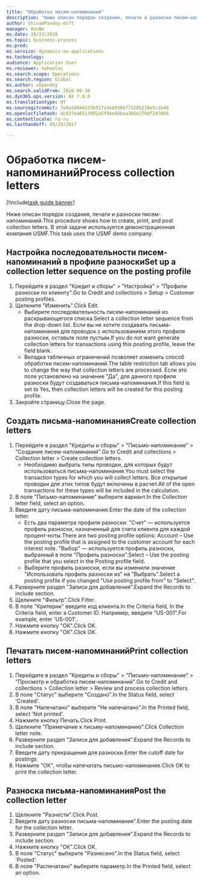 ```yaml
--- 
title: "Обработка писем-напоминаний"
description: "Ниже описан порядок создания, печати и разноски писем-напоминаний."
author: ShivamPandey-msft
manager: AnnBe
ms.date: 10/23/2016
ms.topic: business-process
ms.prod: 
ms.service: dynamics-ax-applications
ms.technology: 
audience: Application User
ms.reviewer: twheeloc
ms.search.scope: Operations
ms.search.region: Global
ms.author: shpandey
ms.search.validFrom: 2016-06-30
ms.dyn365.ops.version: AX 7.0.0
ms.translationtype: HT
ms.sourcegitcommit: 7e0a5d044133b917a3eb9386773205218e5c1b40
ms.openlocfilehash: dc837ea6513992a5f94e48baa366e279df297866
ms.contentlocale: ru-ru
ms.lasthandoff: 09/29/2017

---
```

# <a name="process-collection-letters"></a><span data-ttu-id="aad97-103">Обработка писем-напоминаний</span><span class="sxs-lookup"><span data-stu-id="aad97-103">Process collection letters</span></span>

[!include[task guide banner](../../includes/task-guide-banner.md)]

<span data-ttu-id="aad97-104">Ниже описан порядок создания, печати и разноски писем-напоминаний.</span><span class="sxs-lookup"><span data-stu-id="aad97-104">This procedure shows how to create, print, and post collection letters.</span></span> <span data-ttu-id="aad97-105">В этой задаче используется демонстрационная компания USMF.</span><span class="sxs-lookup"><span data-stu-id="aad97-105">This task uses the USMF demo company.</span></span>


## <a name="set-up-a-collection-letter-sequence-on-the-posting-profile"></a><span data-ttu-id="aad97-106">Настройка последовательности писем-напоминаний в профиле разноски</span><span class="sxs-lookup"><span data-stu-id="aad97-106">Set up a collection letter sequence on the posting profile</span></span>
1. <span data-ttu-id="aad97-107">Перейдите в раздел "Кредит и сборы" > "Настройка" > "Профили разноски по клиенту".</span><span class="sxs-lookup"><span data-stu-id="aad97-107">Go to Credit and collections > Setup > Customer posting profiles.</span></span>
2. <span data-ttu-id="aad97-108">Щелкните "Изменить".</span><span class="sxs-lookup"><span data-stu-id="aad97-108">Click Edit.</span></span>
    * <span data-ttu-id="aad97-109">Выберите последовательность писем-напоминаний из раскрывающегося списка.</span><span class="sxs-lookup"><span data-stu-id="aad97-109">Select a collection letter sequence from the drop-down list.</span></span> <span data-ttu-id="aad97-110">Если вы не хотите создавать письма-напоминания для проводок с использованием этого профиля разноски, оставьте поле пустым.</span><span class="sxs-lookup"><span data-stu-id="aad97-110">If you do not want generate collection letters for transactions using this posting profile, leave the field blank.</span></span>  
    * <span data-ttu-id="aad97-111">Вкладка табличных ограничений позволяет изменить способ обработки писем-напоминаний.</span><span class="sxs-lookup"><span data-stu-id="aad97-111">The table restriction tab allows you to change the way that collection letters are processed.</span></span> <span data-ttu-id="aad97-112">Если это поле установлено на значение "Да", для данного профиля разноски будут создаваться письма-напоминания.</span><span class="sxs-lookup"><span data-stu-id="aad97-112">If this field is set to Yes, then collection letters will be created for this posting profile.</span></span>  
3. <span data-ttu-id="aad97-113">Закройте страницу.</span><span class="sxs-lookup"><span data-stu-id="aad97-113">Close the page.</span></span>

## <a name="create-collection-letters"></a><span data-ttu-id="aad97-114">Создать письма-напоминания</span><span class="sxs-lookup"><span data-stu-id="aad97-114">Create collection letters</span></span>
1. <span data-ttu-id="aad97-115">Перейдите в раздел "Кредиты и сборы" > "Письмо-напоминание" > "Создание писем-напоминаний".</span><span class="sxs-lookup"><span data-stu-id="aad97-115">Go to Credit and collections > Collection letter > Create collection letters.</span></span>
    * <span data-ttu-id="aad97-116">Необходимо выбрать типы проводки, для которых будут использоваться письма-напоминания.</span><span class="sxs-lookup"><span data-stu-id="aad97-116">You must select the transaction types for which you will collect letters.</span></span> <span data-ttu-id="aad97-117">Все открытые проводки для этих типов будут включены в расчет.</span><span class="sxs-lookup"><span data-stu-id="aad97-117">All of the open transactions for these types will be included in the calculation.</span></span>  
2. <span data-ttu-id="aad97-118">В поле "Письмо-напоминание" выберите вариант.</span><span class="sxs-lookup"><span data-stu-id="aad97-118">In the Collection letter field, select an option.</span></span>
3. <span data-ttu-id="aad97-119">Введите дату письма-напоминания.</span><span class="sxs-lookup"><span data-stu-id="aad97-119">Enter the date of the collection letter.</span></span>
    * <span data-ttu-id="aad97-120">Есть два параметра профиля разноски:   "Счет" — используется профиль разноски, назначенный для счета клиента для каждой процент-ноты.</span><span class="sxs-lookup"><span data-stu-id="aad97-120">There are two posting profile options:   Account – Use the posting profile that is assigned to the customer account for each interest note.</span></span>   <span data-ttu-id="aad97-121">"Выбор" — используется профиль разноски, выбранный в поле "Профиль разноски".</span><span class="sxs-lookup"><span data-stu-id="aad97-121">Select – Use the posting profile that you select in the Posting profile field.</span></span>  
    * <span data-ttu-id="aad97-122">Выберите профиль разноски, если вы изменили значение "Использовать профиль разноски из" на "Выбрать".</span><span class="sxs-lookup"><span data-stu-id="aad97-122">Select a posting profile if you changed "Use posting profile from" to "Select".</span></span>  
4. <span data-ttu-id="aad97-123">Разверните раздел "Записи для добавления".</span><span class="sxs-lookup"><span data-stu-id="aad97-123">Expand the Records to include section.</span></span>
5. <span data-ttu-id="aad97-124">Щелкните "Фильтр".</span><span class="sxs-lookup"><span data-stu-id="aad97-124">Click Filter.</span></span>
6. <span data-ttu-id="aad97-125">В поле "Критерии" введите код клиента.</span><span class="sxs-lookup"><span data-stu-id="aad97-125">In the Criteria field, In the Criteria field, enter a Customer ID.</span></span> <span data-ttu-id="aad97-126">Например, введите "US-001".</span><span class="sxs-lookup"><span data-stu-id="aad97-126">For example, enter 'US-001'..</span></span>
7. <span data-ttu-id="aad97-127">Нажмите кнопку "OК".</span><span class="sxs-lookup"><span data-stu-id="aad97-127">Click OK.</span></span>
8. <span data-ttu-id="aad97-128">Нажмите кнопку "OК".</span><span class="sxs-lookup"><span data-stu-id="aad97-128">Click OK.</span></span>

## <a name="print-collection-letters"></a><span data-ttu-id="aad97-129">Печатать писем-напоминаний</span><span class="sxs-lookup"><span data-stu-id="aad97-129">Print collection letters</span></span>
1. <span data-ttu-id="aad97-130">Перейдите в раздел "Кредиты и сборы" > "Письмо-напоминание" > "Просмотр и обработка писем-напоминаний".</span><span class="sxs-lookup"><span data-stu-id="aad97-130">Go to Credit and collections > Collection letter > Review and process collection letters.</span></span>
2. <span data-ttu-id="aad97-131">В поле "Статус" выберите "Создано".</span><span class="sxs-lookup"><span data-stu-id="aad97-131">In the Status field, select 'Created'.</span></span>
3. <span data-ttu-id="aad97-132">В поле "Напечатано" выберите "Не напечатано".</span><span class="sxs-lookup"><span data-stu-id="aad97-132">In the Printed field, select 'Not printed'.</span></span>
4. <span data-ttu-id="aad97-133">Нажмите кнопку Печать.</span><span class="sxs-lookup"><span data-stu-id="aad97-133">Click Print.</span></span>
5. <span data-ttu-id="aad97-134">Щелкните "Примечание к письму-напоминанию".</span><span class="sxs-lookup"><span data-stu-id="aad97-134">Click Collection letter note.</span></span>
6. <span data-ttu-id="aad97-135">Разверните раздел "Записи для добавления".</span><span class="sxs-lookup"><span data-stu-id="aad97-135">Expand the Records to include section.</span></span>
7. <span data-ttu-id="aad97-136">Введите дату прекращения для разноски.</span><span class="sxs-lookup"><span data-stu-id="aad97-136">Enter the cutoff date for postings</span></span>
8. <span data-ttu-id="aad97-137">Нажмите "ОК", чтобы напечатать письмо-напоминание.</span><span class="sxs-lookup"><span data-stu-id="aad97-137">Click OK to print the collection letter.</span></span>

## <a name="post-the-collection-letter"></a><span data-ttu-id="aad97-138">Разноска письма-напоминания</span><span class="sxs-lookup"><span data-stu-id="aad97-138">Post the collection letter</span></span>
1. <span data-ttu-id="aad97-139">Щелкните "Разнести".</span><span class="sxs-lookup"><span data-stu-id="aad97-139">Click Post.</span></span>
2. <span data-ttu-id="aad97-140">Введите дату разноски письма-напоминания".</span><span class="sxs-lookup"><span data-stu-id="aad97-140">Enter the posting date for the collection letter.</span></span>
3. <span data-ttu-id="aad97-141">Разверните раздел "Записи для добавления".</span><span class="sxs-lookup"><span data-stu-id="aad97-141">Expand the Records to include section.</span></span>
4. <span data-ttu-id="aad97-142">Нажмите кнопку "OК".</span><span class="sxs-lookup"><span data-stu-id="aad97-142">Click OK.</span></span>
5. <span data-ttu-id="aad97-143">В поле "Статус" выберите "Разнесено".</span><span class="sxs-lookup"><span data-stu-id="aad97-143">In the Status field, select 'Posted'.</span></span>
6. <span data-ttu-id="aad97-144">В поле "Распечатано" выберите параметр.</span><span class="sxs-lookup"><span data-stu-id="aad97-144">In the Printed field, select an option.</span></span>


